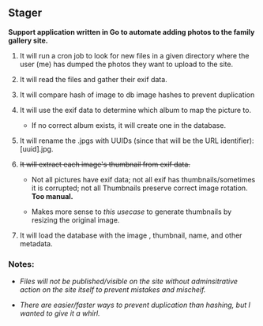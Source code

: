## Stager

**Support application written in Go to automate adding photos to the family gallery site.**

1. It will run a cron job to look for new files in a given directory where the user (me) has dumped the photos they want to upload to the site.

1. It will read the files and gather their exif data.

1. It will compare hash of image to db image hashes to prevent duplication

1. It will use the exif data to determine which album to map the picture to.

    * If no correct album exists, it will create one in the database.

1. It will rename the .jpgs with UUIDs (since that will be the URL identifier): [uuid].jpg.

1. ~~It will extract each image's thumbnail from exif data.~~
    
    * Not all pictures have exif data; not all exif has thumbnails/sometimes it is corrupted; not all Thumbnails preserve correct image rotation. **Too manual.**

    * Makes more sense to *this usecase* to generate thumbnails by resizing the original image.

1. It will load the database with the image , thumbnail, name, and other metadata.

### Notes:
* *Files will not be published/visible on the site without adminsitrative action on the site itself to prevent mistakes and mischeif.*

* *There are easier/faster ways to prevent duplication than hashing, but I wanted to give it a whirl.*